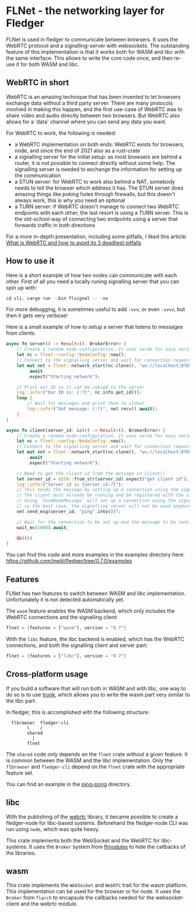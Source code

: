 # FLNet - the networking layer for Fledger

FLNet is used in fledger to communicate between browsers.
It uses the WebRTC protocol and a signalling-server with websockets.
The outstanding feature of this implementation is that it works
both for WASM and libc with the same interface.
This allows to write the core code once, and then re-use it for both WASM and libc.

## WebRTC in short

WebRTC is an amazing technique that has been invented to let browsers exchange
data without a third party server.
There are many protocols involved in making this happen, and the first use-case
of WebRTC was to share video and audio directly between two browsers.
But WebRTC also allows for a 'data' channel where you can send any data you want.

For WebRTC to work, the following is needed:

- a WebRTC implementation on both ends: WebRTC exists for browsers, node, and since
  the end of 2021 also as a rust-crate
- a signalling server for the initial setup: as most browsers are behind a router,
  it is not possible to connect directly without some help. The signalling server
  is needed to exchange the information for setting up the communication
- a STUN server: for WebRTC to work also behind a NAT, somebody needs to tell the
  browser which address it has. The STUN server does amazing things like
  poking holes through firewalls, but this doesn't always work, this is why you
  need an optional
- a TURN server: if WebRTC doesn't manage to connect two WebRTC endpoints with each
  other, the last resort is using a TURN server. This is the old-school way of connecting
  two endpoints using a server that forwards traffic in both directions

For a more in-depth presentation, including some pitfalls, I liked this article:
[What is WebRTC and how to avoid its 3 deadliest pitfalls](https://www.mindk.com/blog/what-is-webrtc-and-how-to-avoid-its-3-deadliest-pitfalls/)

## How to use it

Here is a short example of how two nodes can communicate with each other. First of all
you need a locally runing signalling server that you can spin up with:

```rust
cd cli; cargo run --bin flsignal -- -vv
```

For more debugging, it is sometimes useful to add `-vvv`, or even `-vvvv`, but then
it gets very verbose!

Here is a small example of how to setup a server that listens to messages from clients.

```rust
async fn server() -> Result<(), BrokerError> {
    // Create a random node-configuration. It uses serde for easy serialization.
    let nc = flnet::config::NodeConfig::new();
    // Connect to the signalling server and wait for connection requests.
    let mut net = flnet::network_start(nc.clone(), "ws://localhost:8765")
        .await
        .expect("Starting network");

    // Print our ID so it can be copied to the server
    log::info!("Our ID is: {:?}", nc.info.get_id());
    loop {
        // Wait for messages and print them to stdout.
        log::info!("Got message: {:?}", net.recv().await);
    }
}

async fn client(server_id: &str) -> Result<(), BrokerError> {
    // Create a random node-configuration. It uses serde for easy serialization.
    let nc = flnet::config::NodeConfig::new();
    // Connect to the signalling server and wait for connection requests.
    let mut net = flnet::network_start(nc.clone(), "ws://localhost:8765")
        .await
        .expect("Starting network");

    // Need to get the client-id from the message in client()
    let server_id = U256::from_str(server_id).expect("get client id");
    log::info!("Server id is {server_id:?}");
    // This sends the message by setting up a connection using the signalling server.
    // The client must already be running and be registered with the signalling server.
    // Using `SendNodeMessage` will set up a connection using the signalling server, but
    // in the best case, the signalling server will not be used anymore afterwards.
    net.send_msg(server_id, "ping".into())?;

    // Wait for the connection to be set up and the message to be sent.
    wait_ms(1000).await;

    Ok(())
}
```

You can find this code and more examples in the examples directory here:
https://github.com/ineiti/fledger/tree/0.7.0/examples

## Features

FLNet has two features to switch between WASM and libc implementation.
Unfortunately it is not detected automatically yet.

The `wasm` feature enables the WASM backend, which only
includes the WebRTC connections and the signalling client:

```rust
flnet = {features = ["wasm"], version = "0.7"}
```

With the `libc` feature, the libc backend is enabled,
which has the WebRTC connections, and both the signalling client
and server part:

```rust
flnet = {features = ["libc"], version = "0.7"}
```

## Cross-platform usage

If you build a software that will run both in WASM and with libc,
one way to do so is to use [trunk](https://trunkrs.dev/), which allows
you to write the wasm part very similar to the libc part.

In fledger, this is accomplished with the following structure:

```
  flbrowser  fledger-cli
        \    /
        shared
          |
        flnet
```

The `shared` code only depends on the `flnet` crate without a given feature.
It is common between the WASM and the libc implementation.
Only the `flbrowser` and `fledger-cli` depend on the `flnet` crate with the
appropriate feature set.

You can find an example in the [ping-pong](https://github.com/ineiti/fledger/tree/0.7.0/examples/ping-pong/) directory.

## libc

With the publishing of the [webrtc](https://crates.io/crates/webrtc) library,
it became possible to create a fledger-node for libc-based systems.
Beforehand the fledger-node CLI was run using `node`, which was quite heavy.

This crate implements both the WebSocket and the WebRTC for libc-systems.
It uses the `Broker` system from [flmodules](../../shared/flmodules/) to hide
the callbacks of the libraries.

## wasm

This crate implements the `WebSocket` and `WebRTC` trait for the wasm
platform.
This implementation can be used for the browser or for node.
It uses the `Broker` from `flarch` to encapsule the callbacks needed for the websocket-client
and the webrtc module.
